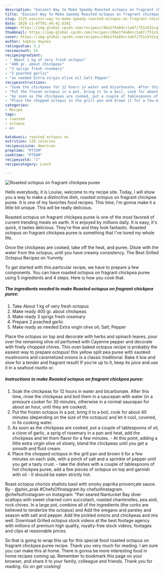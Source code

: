 ```yaml
---
description: "Easiest Way to Make Speedy Roasted octopus on fragrant chickpea puree"
title: "Easiest Way to Make Speedy Roasted octopus on fragrant chickpea puree"
slug: 2125-easiest-way-to-make-speedy-roasted-octopus-on-fragrant-chickpea-puree
date: 2020-11-07T01:44:42.634Z
image: https://img-global.cpcdn.com/recipes/c9be1f4a84cc1a6f/751x532cq70/roasted-octopus-on-fragrant-chickpea-puree-recipe-main-photo.jpg
thumbnail: https://img-global.cpcdn.com/recipes/c9be1f4a84cc1a6f/751x532cq70/roasted-octopus-on-fragrant-chickpea-puree-recipe-main-photo.jpg
cover: https://img-global.cpcdn.com/recipes/c9be1f4a84cc1a6f/751x532cq70/roasted-octopus-on-fragrant-chickpea-puree-recipe-main-photo.jpg
author: Sophia Haynes
ratingvalue: 3.2
reviewcount: 14
recipeingredient:
- " About 1 kg of very fresh octopus"
- "400 gr. about chickpeas"
- "3 sprigs fresh rosemary"
- "2 poached garlic"
- "as needed Extra virgin olive oil Salt Pepper"
recipeinstructions:
- "Soak the chickpeas for 12 hours in water and bicarbonate. After this time, rinse the chickpeas and boil them in a saucepan with water (in a pressure cooker for 30 minutes, otherwise in a normal saucepan for about an hour, until they are cooked)."
- "Put the frozen octopus in a pot, bring it to a boil, cook for about 40 minutes (depending on the size of the octopus) and let it cool, covered, in its cooking water."
- "As soon as the chickpeas are cooked, put a couple of tablespoons of oil, a clove of garlic, a sprig of rosemary in a pan and heat, add the chickpeas and let them flavor for a few minutes.  At this point, adding a little extra virgin olive oil slowly, blend the chickpeas until you get a smooth and fluid cream."
- "Place the chopped octopus in the grill pan and brown it for a few minutes on each side, with a pinch of salt and a sprinkle of pepper until you get a tasty crust.  take the dishes with a couple of tablespoons of hot chickpea puree, add a few pieces of octopus on top and garnish with oil  It should be eaten strictly hot."
categories:
- Recipe
tags:
- roasted
- octopus
- on

katakunci: roasted octopus on 
nutrition: 135 calories
recipecuisine: American
preptime: "PT35M"
cooktime: "PT56M"
recipeyield: "1"
recipecategory: Lunch

---
```



![Roasted octopus on fragrant chickpea puree](https://img-global.cpcdn.com/recipes/c9be1f4a84cc1a6f/751x532cq70/roasted-octopus-on-fragrant-chickpea-puree-recipe-main-photo.jpg)

Hello everybody, it is Louise, welcome to my recipe site. Today, I will show you a way to make a distinctive dish, roasted octopus on fragrant chickpea puree. It is one of my favorites food recipes. This time, I'm gonna make it a little bit unique. This will be really delicious.

Roasted octopus on fragrant chickpea puree is one of the most favored of current trending meals on earth. It is enjoyed by millions daily. It is easy, it's quick, it tastes delicious. They're fine and they look fantastic. Roasted octopus on fragrant chickpea puree is something that I've loved my whole life.

Once the chickpeas are cooked, take off the heat, and puree. Dilute with the water from the octopus, until you have creamy consistency. The Best Grilled Octopus Recipes on Yummly


To get started with this particular recipe, we have to prepare a few components. You can have roasted octopus on fragrant chickpea puree using 5 ingredients and 4 steps. Here is how you cook that.

<!--inarticleads1-->

##### The ingredients needed to make Roasted octopus on fragrant chickpea puree:

1. Take  About 1 kg of very fresh octopus
1. Make ready 400 gr. about chickpeas
1. Make ready 3 sprigs fresh rosemary
1. Prepare 2 poached garlic
1. Make ready as needed Extra virgin olive oil; Salt; Pepper


Place the octopus on top and decorate with herbs and spinach leaves, pour over the remaining olive oil perfumed with Cayenne pepper and decorate with finely chopped chives. This oven baked octopus recipe is probably the easiest way to prepare octopus! this yellow split pea puree with sautéed mushrooms and caramelized onions is a classic traditional. Bake it low and slow for a tender and fragrant result! If you&#39;re up to it, keep its juice and use it in a seafood risotto or. 

<!--inarticleads2-->

##### Instructions to make Roasted octopus on fragrant chickpea puree:

1. Soak the chickpeas for 12 hours in water and bicarbonate. After this time, rinse the chickpeas and boil them in a saucepan with water (in a pressure cooker for 30 minutes, otherwise in a normal saucepan for about an hour, until they are cooked).
1. Put the frozen octopus in a pot, bring it to a boil, cook for about 40 minutes (depending on the size of the octopus) and let it cool, covered, in its cooking water.
1. As soon as the chickpeas are cooked, put a couple of tablespoons of oil, a clove of garlic, a sprig of rosemary in a pan and heat, add the chickpeas and let them flavor for a few minutes. -  At this point, adding a little extra virgin olive oil slowly, blend the chickpeas until you get a smooth and fluid cream.
1. Place the chopped octopus in the grill pan and brown it for a few minutes on each side, with a pinch of salt and a sprinkle of pepper until you get a tasty crust. -  take the dishes with a couple of tablespoons of hot chickpea puree, add a few pieces of octopus on top and garnish with oil -  It should be eaten strictly hot.


Roast octopus chorizo shallots basil with smoky paprika provençale sauce. By - @phin_prak #ChefsOfInstagram by chefsofinstagram. @chefsofinstagram on Instagram: &#34;Pan seared Nantucket Bay diver scallops with sweet charred corn succotash, roasted chanterelles, pea aioli, rock chives. In a large pot, combine all of the ingredients (the corks are believed to tenderize the octopus) and Add the oregano and parsley and season with salt and pepper. Add the pickled onions and chickpeas and mix well. Download Grilled octopus stock videos at the best footage agency with millions of premium high quality, royalty-free stock videos, footages and clips at reasonable prices. 

So that is going to wrap this up for this special food roasted octopus on fragrant chickpea puree recipe. Thank you very much for reading. I am sure you can make this at home. There is gonna be more interesting food in home recipes coming up. Remember to bookmark this page on your browser, and share it to your family, colleague and friends. Thank you for reading. Go on get cooking!
